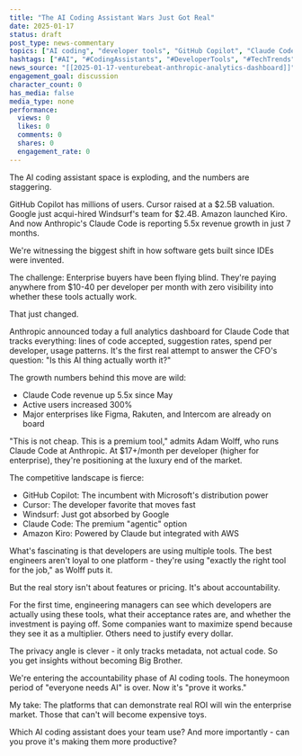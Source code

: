 ```yaml
---
title: "The AI Coding Assistant Wars Just Got Real"
date: 2025-01-17
status: draft
post_type: news-commentary
topics: ["AI coding", "developer tools", "GitHub Copilot", "Claude Code", "Cursor", "enterprise software"]
hashtags: ["#AI", "#CodingAssistants", "#DeveloperTools", "#TechTrends", "#EnterpriseAI"]
news_source: "[[2025-01-17-venturebeat-anthropic-analytics-dashboard]]"
engagement_goal: discussion
character_count: 0
has_media: false
media_type: none
performance:
  views: 0
  likes: 0
  comments: 0
  shares: 0
  engagement_rate: 0
---
```


The AI coding assistant space is exploding, and the numbers are staggering.

GitHub Copilot has millions of users. Cursor raised at a $2.5B valuation. Google just acqui-hired Windsurf's team for $2.4B. Amazon launched Kiro. And now Anthropic's Claude Code is reporting 5.5x revenue growth in just 7 months.

We're witnessing the biggest shift in how software gets built since IDEs were invented.

The challenge: Enterprise buyers have been flying blind. They're paying anywhere from $10-40 per developer per month with zero visibility into whether these tools actually work.

That just changed.

Anthropic announced today a full analytics dashboard for Claude Code that tracks everything: lines of code accepted, suggestion rates, spend per developer, usage patterns. It's the first real attempt to answer the CFO's question: "Is this AI thing actually worth it?"

The growth numbers behind this move are wild:
- Claude Code revenue up 5.5x since May
- Active users increased 300%
- Major enterprises like Figma, Rakuten, and Intercom are already on board

"This is not cheap. This is a premium tool," admits Adam Wolff, who runs Claude Code at Anthropic. At $17+/month per developer (higher for enterprise), they're positioning at the luxury end of the market.

The competitive landscape is fierce:
- GitHub Copilot: The incumbent with Microsoft's distribution power
- Cursor: The developer favorite that moves fast
- Windsurf: Just got absorbed by Google
- Claude Code: The premium "agentic" option
- Amazon Kiro: Powered by Claude but integrated with AWS

What's fascinating is that developers are using multiple tools. The best engineers aren't loyal to one platform - they're using "exactly the right tool for the job," as Wolff puts it.

But the real story isn't about features or pricing. It's about accountability.

For the first time, engineering managers can see which developers are actually using these tools, what their acceptance rates are, and whether the investment is paying off. Some companies want to maximize spend because they see it as a multiplier. Others need to justify every dollar.

The privacy angle is clever - it only tracks metadata, not actual code. So you get insights without becoming Big Brother.

We're entering the accountability phase of AI coding tools. The honeymoon period of "everyone needs AI" is over. Now it's "prove it works."

My take: The platforms that can demonstrate real ROI will win the enterprise market. Those that can't will become expensive toys.

Which AI coding assistant does your team use? And more importantly - can you prove it's making them more productive?